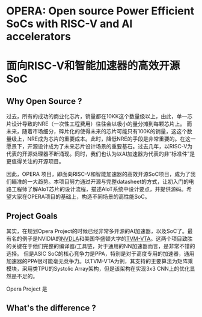 # OPERA: Open source Power Efficient SoCs with RISC-V and AI accelerators
# 面向RISC-V和智能加速器的高效开源SoC

## Why Open Source ?

过去，所有的成功的商业化芯片，销量都在10KK这个数量级以上，由此，单一芯片设计导致的NRE（一次性工程费用）往往会以极小的量分摊到每颗芯片上。
而未来，随着市场细分，碎片化的使得未来的芯片可能只有100K的销量，这这个数量级上，NRE成为芯片的重要成本。此时，降低NRE的手段是非常重要的。在这一愿景下，开源设计成为了未来芯片设计场景的重要基石。过去几年，以RISC-V为代表的开源处理器不断涌现。同时，我们也认为以AI加速器为代表的非“标准件”是更值得关注的开源项目。

因此，OPERA 项目，即面向RISC-V和智能加速器的高效开源SoC项目，成为了我们瞄准的一大趋势。本项目努力通过开源与完整datasheet的方式，让初入门的电路工程师了解AIoT芯片的设计流程，描述AIoT系统中设计要点，并提供源码。希望大家在OPERA项目的基础上，构造不同场景的高性能SoC。

## Project Goals

其实，在规划Opera Project的时候已经非常多开源的AI加速器，以及SoC了。最有名的例子是NVIDIA的[NVDLA](nvdla.org)和美国华盛顿大学的[TVM-VTA](https://docs.tvm.ai/vta/index.html)。这两个项目致胜的关键在于他们完整的编译器/工具链，对于通用的NN加速器而言，是非常不错的选择。
但是ASIC SoC的核心竞争力是PPA，特别是对于高度专用的加速器，通用加速器的PPA很可能毫无竞争力。以TVM-VTA为例，其支持的主要算法为矩阵乘模块，采用类TPU的Systolic Array架构，但是该架构在实现3x3 CNN上的优化显然是不足的。

Opera Project 是

## What's the difference ?
